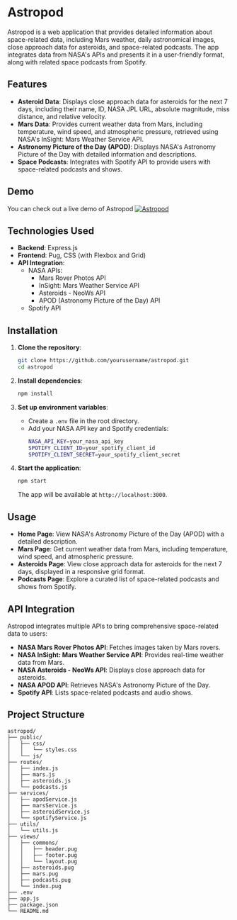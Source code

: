 # Astropod

Astropod is a web application that provides detailed information about space-related data, including Mars weather, daily astronomical images, close approach data for asteroids, and space-related podcasts. The app integrates data from NASA's APIs and presents it in a user-friendly format, along with related space podcasts from Spotify.

## Features

- **Asteroid Data**: Displays close approach data for asteroids for the next 7 days, including their name, ID, NASA JPL URL, absolute magnitude, miss distance, and relative velocity.
- **Mars Data**: Provides current weather data from Mars, including temperature, wind speed, and atmospheric pressure, retrieved using NASA's InSight: Mars Weather Service API.
- **Astronomy Picture of the Day (APOD)**: Displays NASA's Astronomy Picture of the Day with detailed information and descriptions.
- **Space Podcasts**: Integrates with Spotify API to provide users with space-related podcasts and shows.

## Demo

You can check out a live demo of Astropod [![Astropod](https://img.shields.io/badge/Astropod-7b7574?style=for-the-badge&logo=vercel)](https://astropod-zeta.vercel.app/)

## Technologies Used

- **Backend**: Express.js
- **Frontend**: Pug, CSS (with Flexbox and Grid)
- **API Integration**: 
  - NASA APIs: 
    - Mars Rover Photos API
    - InSight: Mars Weather Service API
    - Asteroids - NeoWs API
    - APOD (Astronomy Picture of the Day) API
  - Spotify API

## Installation

1. **Clone the repository**:
    ```bash
    git clone https://github.com/yourusername/astropod.git
    cd astropod
    ```

2. **Install dependencies**:
    ```bash
    npm install
    ```

3. **Set up environment variables**:
   - Create a `.env` file in the root directory.
   - Add your NASA API key and Spotify credentials:
     ```bash
     NASA_API_KEY=your_nasa_api_key
     SPOTIFY_CLIENT_ID=your_spotify_client_id
     SPOTIFY_CLIENT_SECRET=your_spotify_client_secret
     ```

4. **Start the application**:
    ```bash
    npm start
    ```

   The app will be available at `http://localhost:3000`.

## Usage

- **Home Page**: View NASA's Astronomy Picture of the Day (APOD) with a detailed description.
- **Mars Page**: Get current weather data from Mars, including temperature, wind speed, and atmospheric pressure.
- **Asteroids Page**: View close approach data for asteroids for the next 7 days, displayed in a responsive grid format.
- **Podcasts Page**: Explore a curated list of space-related podcasts and shows from Spotify.

## API Integration

Astropod integrates multiple APIs to bring comprehensive space-related data to users:

- **NASA Mars Rover Photos API**: Fetches images taken by Mars rovers.
- **NASA InSight: Mars Weather Service API**: Provides real-time weather data from Mars.
- **NASA Asteroids - NeoWs API**: Displays close approach data for asteroids.
- **NASA APOD API**: Retrieves NASA's Astronomy Picture of the Day.
- **Spotify API**: Lists space-related podcasts and audio shows.

## Project Structure

```plaintext
astropod/
├── public/
│   ├── css/
│   │   └── styles.css
│   └── js/
├── routes/
│   ├── index.js
│   ├── mars.js
│   ├── asteroids.js
│   └── podcasts.js
├── services/
│   ├── apodService.js
│   ├── marsService.js
│   ├── asteroidService.js
│   └── spotifyService.js
├── utils/
│   └── utils.js
├── views/
│   ├── commons/
│   │   ├── header.pug
│   │   ├── footer.pug
│   │   └── layout.pug
│   ├── asteroids.pug
│   ├── mars.pug
│   ├── podcasts.pug
│   └── index.pug
├── .env
├── app.js
├── package.json
└── README.md

